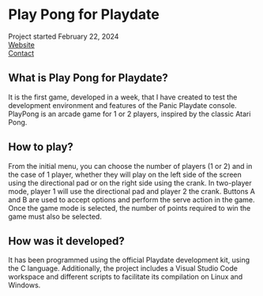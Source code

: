 # Play Pong for Playdate

Project started February 22, 2024  
[Website](https://nightfoxandco.com)  
[Contact](mailto:contact@nightfoxandco.com)

## What is Play Pong for Playdate?
It is the first game, developed in a week, that I have created to test the development environment and features of the Panic Playdate console. PlayPong is an arcade game for 1 or 2 players, inspired by the classic Atari Pong.

## How to play?
From the initial menu, you can choose the number of players (1 or 2) and in the case of 1 player, whether they will play on the left side of the screen using the directional pad or on the right side using the crank. In two-player mode, player 1 will use the directional pad and player 2 the crank. Buttons A and B are used to accept options and perform the serve action in the game. Once the game mode is selected, the number of points required to win the game must also be selected.

## How was it developed?
It has been programmed using the official Playdate development kit, using the C language. Additionally, the project includes a Visual Studio Code workspace and different scripts to facilitate its compilation on Linux and Windows.
